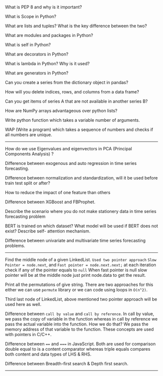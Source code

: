 What is PEP 8 and why is it important? 

What is Scope in Python? 

What are lists and tuples? What is the key difference between the two? 

What are modules and packages in Python? 

What is self in Python?  

What are decorators in Python?  

What is lambda in Python? Why is it used?  

What are generators in Python?  

Can you create a series from the dictionary object in pandas? 

 How will you delete indices, rows, and columns from a data frame?  

 Can you get items of series A that are not available in another series B?  

How are NumPy arrays advantageous over python lists?  

Write python function which takes a variable number of arguments.  

WAP (Write a program) which takes a sequence of numbers and checks if all numbers are unique.

****************************************************************************

How do we use Eigenvalues and eigenvectors in PCA (Principal Components Analysis) ?

Difference between exogenous and auto regression in time series forecasting. 

Difference between normalization and standardization, will it be used before train test split or after? 

How to reduce the impact of one feature than others 

Difference between XGBoost and FBProphet. 

Describe the scenario where you do not make stationery data in time series forecasting problem 

BERT is trained on which dataset? What model will be used if BERT does not exist? Describe self- attention mechanism. 

Difference between univariate and multivariate time series forecasting problems. 
****************************************************************************

Find the middle node of a given LinkedList. 
`Used two pointer approach` 
`Slow Pointer = node.next`, and 
`Fast pointer = node.next.next;` 
at each iteration check if any of the pointer equals to `null`
When fast pointer is null slow pointer will be at the middle node just print node.data to get the result.  
 

Print all the permutations of give string. 
There are two approaches for this either 
we can use `permute` library or 
we can code using loops in `O(n^2)`. 
 

Third last node of LinkedList, 
above mentioned two pointer approach will be used here as well. 

Difference between `call by value` and `call by reference`. 
In call by value, we pass the copy of variable in the function whereas 
in call by reference we pass the actual variable into the function. 
How we do that? We pass the memory address of that variable to the function. 
These concepts are used with pointers in C/C++. 

Difference between `==` and `===` in JavaScript. 
Both are used for comparison 
double equal to is a content comparator whereas 
triple equals compares both content and data types of LHS & RHS. 

Difference between Breadth-first search & Depth first search. 


****************************************************************************

